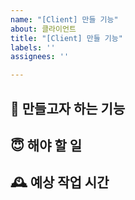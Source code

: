 ```yaml
---
name: "[Client] 만들 기능"
about: 클라이언트
title: "[Client] 만들 기능"
labels: ''
assignees: ''

---
```


## 📌 만들고자 하는 기능


## 😇 해야 할 일


## 🕰️ 예상 작업 시간
